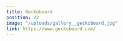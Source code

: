 ```yaml
---
title: Geckoboard
position: 22
image: "/uploads/gallery__geckoboard.jpg"
link: https://www.geckoboard.com/
---
```


